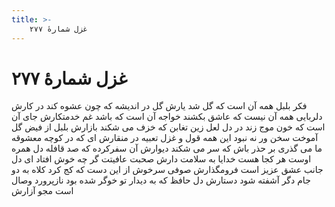 ```yaml
---
title: >-
    غزل شمارهٔ ۲۷۷
---
```

# غزل شمارهٔ ۲۷۷

فکر بلبل همه آن است که گل شد یارش
گل در اندیشه که چون عشوه کند در کارش
دلربایی همه آن نیست که عاشق بکشند
خواجه آن است که باشد غم خدمتکارش
جای آن است که خون موج زند در دل لعل
زین تغابن که خزف می شکند بازارش
بلبل از فیض گل آموخت سخن ور نه نبود
این همه قول و غزل تعبیه در منقارش
ای که در کوچه معشوقه ما می گذری
بر حذر باش که سر می شکند دیوارش
آن سفرکرده که صد قافله دل همره اوست
هر کجا هست خدایا به سلامت دارش
صحبت عافیتت گر چه خوش افتاد ای دل
جانب عشق عزیز است فرومگذارش
صوفی سرخوش از این دست که کج کرد کلاه
به دو جام دگر آشفته شود دستارش
دل حافظ که به دیدار تو خوگر شده بود
نازپرورد وصال است مجو آزارش
